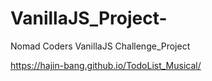 # VanillaJS_Project-

Nomad Coders VanillaJS Challenge_Project

https://hajin-bang.github.io/TodoList_Musical/
